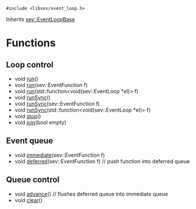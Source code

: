 <!-- TITLE: sev::EventLoop -->
<!-- SUBTITLE: Event Loop -->

```c_cpp
#include <libsev/event_loop.h>
```

Inherits [sev::EventLoopBase](/classes/sev/event-loop-base)
# Functions
## Loop control
* void [run](/classes/sev/event-loop/run)()
* void [run](/classes/sev/event-loop/run)(sev::EventFunction f)
* void [run](/classes/sev/event-loop/run)(std::function\<void(sev::EventLoop \*el)\> f)
* void [runSync](/classes/sev/event-loop/run)()
* void [runSync](/classes/sev/event-loop/run)(sev::EventFunction f)
* void [runSync](/classes/sev/event-loop/run)(std::function\<void(sev::EventLoop \*el)\> f)
* void [stop](/classes/sev/event-loop/stop)()
* void [join](/classes/sev/event-loop/join)(bool empty)
## Event queue
* void [immediate](/classes/sev/event-loop/immediate)(sev::EventFunction f)
* void [deferred](/classes/sev/event-loop/deferred)(sev::EventFunction f) // push function into deferred queue
## Queue control
* void [advance](/classes/sev/event-loop/advance)() // flushes deferred queue into immediate queue
* void [clear](/classes/sev/event-loop/clear)()